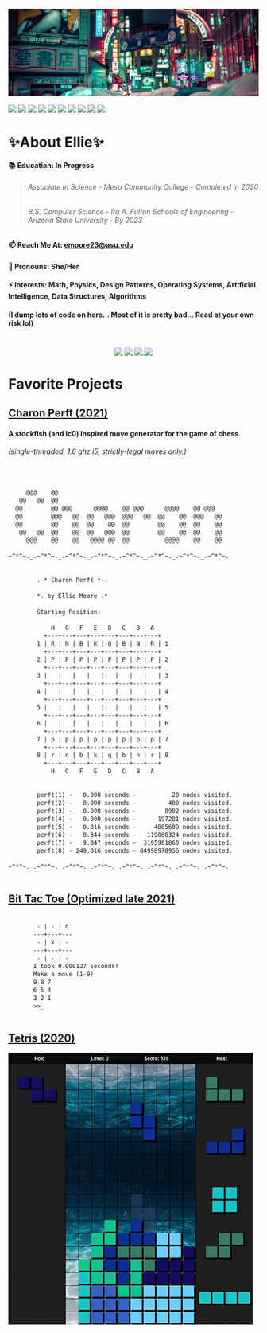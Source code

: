 ![Header](Tokyo.jpg)

![](https://visitor-badge.laobi.icu/badge?page_id=RedBedHed.RedBedHed&logoColor=white&color=2bbc8a)
![](https://img.shields.io/badge/OS-Linux-informational?style=flat&logo=linux&logoColor=white&color=2bbc8a)
![](https://img.shields.io/badge/Editor-IntelliJ_IDEA-informational?style=flat&logo=intellij-idea&logoColor=white&color=2bbc8a)
![](https://img.shields.io/badge/Code-Java-informational?style=flat&logo=java&logoColor=white&color=2bbc8a)
![](https://img.shields.io/badge/Code-C++-informational?style=flat&logo=cplusplus&logoColor=white&color=2bbc8a)
![](https://img.shields.io/badge/Code-C-informational?style=flat&logo=c&logoColor=white&color=2bbc8a)
![](https://img.shields.io/badge/Code-CSharp-informational?style=flat&logo=csharp&logoColor=white&color=2bbc8a)
![](https://img.shields.io/badge/Code-Python-informational?style=flat&logo=python&logoColor=white&color=2bbc8a)
![](https://img.shields.io/badge/Code-Make-informational?style=flat&logo=cmake&logoColor=white&color=2bbc8a)
![](https://img.shields.io/badge/Shell-Bash-informational?style=flat&logo=gnu-bash&logoColor=white&color=2bbc8a)

# **✨About Ellie✨**

<p align="center">
 
#### 📚 Education: In Progress
> ###### *Associate In Science - Mesa Community College - Completed in 2020*
> ###### *B.S. Computer Science - Ira A. Fulton Schools of Engineering - Arizona State University - By 2023*
#### 📫 Reach Me At: emoore23@asu.edu
#### 👾 Pronouns: She/Her
#### ⚡ Interests: Math, Physics, Design Patterns, Operating Systems, Artificial Intelligence, Data Structures, Algorithms
#### (I dump lots of code on here... Most of it is pretty bad... Read at your own risk lol)
 
</p>

#

<p align="center">
 <img align="center" src="https://github-readme-stats.vercel.app/api/top-langs/?username=RedBedHed&theme=tokyonight" />
 <img align="center" src="https://github-readme-stats.vercel.app/api?username=RedBedHed&show_icons=true&theme=tokyonight" />
 <a href= "https://github.com/RedBedHed/Charon">
  <img align="center" src="https://github-readme-stats.vercel.app/api/pin/?username=RedBedHed&repo=Charon&theme=tokyonight" />
 </a>
 <a href= "https://github.com/RedBedHed/CppTacToe">
  <img align="center" src="https://github-readme-stats.vercel.app/api/pin/?username=RedBedHed&repo=CppTacToe&theme=tokyonight" />
 </a>
<p>

#
 
# Favorite Projects
## [Charon Perft (2021)](https://github.com/RedBedHed/Charon)
#### **A stockfish (and lc0) inspired move generator for the game of chess.**
###### *(single-threaded, 1.6 ghz i5, strictly-legal moves only.)*
 
 <pre>
  <code>

     @@@    @@
   @@   @@  @@
  @@        @@ @@@      @@@@    @@ @@@      @@@@    @@ @@@
  @@        @@@   @@  @@   @@@  @@@   @@  @@    @@  @@@   @@
  @@        @@    @@  @@    @@  @@        @@    @@  @@    @@
   @@   @@  @@    @@  @@   @@@  @@        @@    @@  @@    @@
     @@@    @@    @@   @@@@ @@  @@          @@@@    @@    @@

~^*^~._.~^*^~._.~^*^~._.~^*^~._.~^*^~._.~^*^~._.~^*^~._.~^*^~.


        .~* Charon Perft *~.

        *. by Ellie Moore .*

        Starting Position:

            H   G   F   E   D   C   B   A
          +---+---+---+---+---+---+---+---+
        1 | R | N | B | K | Q | B | N | R | 1
          +---+---+---+---+---+---+---+---+
        2 | P | P | P | P | P | P | P | P | 2
          +---+---+---+---+---+---+---+---+
        3 |   |   |   |   |   |   |   |   | 3
          +---+---+---+---+---+---+---+---+
        4 |   |   |   |   |   |   |   |   | 4
          +---+---+---+---+---+---+---+---+
        5 |   |   |   |   |   |   |   |   | 5
          +---+---+---+---+---+---+---+---+
        6 |   |   |   |   |   |   |   |   | 6
          +---+---+---+---+---+---+---+---+
        7 | p | p | p | p | p | p | p | p | 7
          +---+---+---+---+---+---+---+---+
        8 | r | n | b | k | q | b | n | r | 8
          +---+---+---+---+---+---+---+---+
            H   G   F   E   D   C   B   A


        perft(1) -   0.000 seconds -          20 nodes visited.
        perft(2) -   0.000 seconds -         400 nodes visited.
        perft(3) -   0.000 seconds -        8902 nodes visited.
        perft(4) -   0.000 seconds -      197281 nodes visited.
        perft(5) -   0.016 seconds -     4865609 nodes visited.
        perft(6) -   0.344 seconds -   119060324 nodes visited.
        perft(7) -   9.047 seconds -  3195901860 nodes visited.
        perft(8) - 249.016 seconds - 84998978956 nodes visited.
        
~^*^~._.~^*^~._.~^*^~._.~^*^~._.~^*^~._.~^*^~._.~^*^~._.~^*^~.
 </code>
</pre> 

## [Bit Tac Toe (Optimized late 2021)](https://github.com/RedBedHed/CppTacToe)

<pre>
 <code>
        - | - | o
       ---+---+---
        - | x | -
       ---+---+---
        - | - | -
       I took 0.000127 seconds!
       Make a move (1-9)
       9 8 7
       6 5 4
       3 2 1
       >>_
 </code>
</pre>

## [Tetris (2020)](https://github.com/RedBedHed/Tetris) 
![JTET](JTet.gif)
